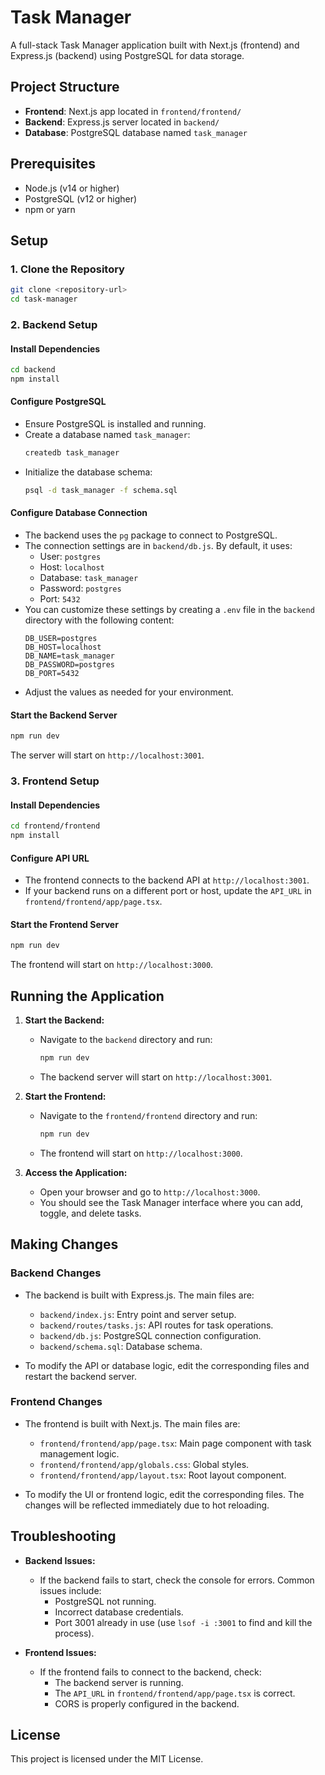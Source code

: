 # Task Manager

A full-stack Task Manager application built with Next.js (frontend) and Express.js (backend) using PostgreSQL for data storage.

## Project Structure

- **Frontend**: Next.js app located in `frontend/frontend/`
- **Backend**: Express.js server located in `backend/`
- **Database**: PostgreSQL database named `task_manager`

## Prerequisites

- Node.js (v14 or higher)
- PostgreSQL (v12 or higher)
- npm or yarn

## Setup

### 1. Clone the Repository

```bash
git clone <repository-url>
cd task-manager
```

### 2. Backend Setup

#### Install Dependencies

```bash
cd backend
npm install
```

#### Configure PostgreSQL

- Ensure PostgreSQL is installed and running.
- Create a database named `task_manager`:
  ```bash
  createdb task_manager
  ```
- Initialize the database schema:
  ```bash
  psql -d task_manager -f schema.sql
  ```

#### Configure Database Connection

- The backend uses the `pg` package to connect to PostgreSQL.
- The connection settings are in `backend/db.js`. By default, it uses:
  - User: `postgres`
  - Host: `localhost`
  - Database: `task_manager`
  - Password: `postgres`
  - Port: `5432`
- You can customize these settings by creating a `.env` file in the `backend` directory with the following content:
  ```
  DB_USER=postgres
  DB_HOST=localhost
  DB_NAME=task_manager
  DB_PASSWORD=postgres
  DB_PORT=5432
  ```
- Adjust the values as needed for your environment.

#### Start the Backend Server

```bash
npm run dev
```

The server will start on `http://localhost:3001`.

### 3. Frontend Setup

#### Install Dependencies

```bash
cd frontend/frontend
npm install
```

#### Configure API URL

- The frontend connects to the backend API at `http://localhost:3001`.
- If your backend runs on a different port or host, update the `API_URL` in `frontend/frontend/app/page.tsx`.

#### Start the Frontend Server

```bash
npm run dev
```

The frontend will start on `http://localhost:3000`.

## Running the Application

1. **Start the Backend:**
   - Navigate to the `backend` directory and run:
     ```bash
     npm run dev
     ```
   - The backend server will start on `http://localhost:3001`.

2. **Start the Frontend:**
   - Navigate to the `frontend/frontend` directory and run:
     ```bash
     npm run dev
     ```
   - The frontend will start on `http://localhost:3000`.

3. **Access the Application:**
   - Open your browser and go to `http://localhost:3000`.
   - You should see the Task Manager interface where you can add, toggle, and delete tasks.

## Making Changes

### Backend Changes

- The backend is built with Express.js. The main files are:
  - `backend/index.js`: Entry point and server setup.
  - `backend/routes/tasks.js`: API routes for task operations.
  - `backend/db.js`: PostgreSQL connection configuration.
  - `backend/schema.sql`: Database schema.

- To modify the API or database logic, edit the corresponding files and restart the backend server.

### Frontend Changes

- The frontend is built with Next.js. The main files are:
  - `frontend/frontend/app/page.tsx`: Main page component with task management logic.
  - `frontend/frontend/app/globals.css`: Global styles.
  - `frontend/frontend/app/layout.tsx`: Root layout component.

- To modify the UI or frontend logic, edit the corresponding files. The changes will be reflected immediately due to hot reloading.

## Troubleshooting

- **Backend Issues:**
  - If the backend fails to start, check the console for errors. Common issues include:
    - PostgreSQL not running.
    - Incorrect database credentials.
    - Port 3001 already in use (use `lsof -i :3001` to find and kill the process).

- **Frontend Issues:**
  - If the frontend fails to connect to the backend, check:
    - The backend server is running.
    - The `API_URL` in `frontend/frontend/app/page.tsx` is correct.
    - CORS is properly configured in the backend.

## License

This project is licensed under the MIT License.
